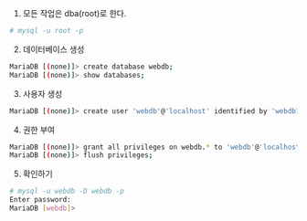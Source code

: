 
1. 모든 작업은 dba(root)로 한다.
```sh
# mysql -u root -p
```

2. 데이터베이스 생성
```sh
MariaDB [(none)]> create database webdb;
MariaDB [(none)]> show databases;
```

3. 사용자 생성
```sh
MariaDB [(none)]> create user 'webdb'@'localhost' identified by 'webdb123';
```

4. 권한 부여
```sh
MariaDB [(none)]> grant all privileges on webdb.* to 'webdb'@'localhost';
MariaDB [(none)]> flush privileges;
```

5. 확인하기
```sh
# mysql -u webdb -D webdb -p
Enter password:
MariaDB [webdb]>
```
